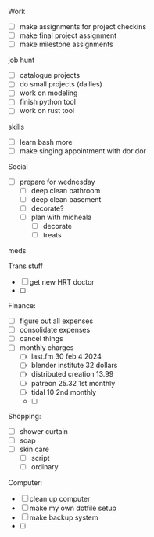 
Work

- [ ] make assignments for project checkins
- [ ] make final project assignment
- [ ] make milestone assignments

job hunt

- [ ] catalogue projects
- [ ] do small projects (dailies)
- [ ] work on modeling
- [ ] finish python tool
- [ ] work on rust tool

skills

- [ ] learn bash more
- [ ] make singing appointment with dor dor

Social

- [ ] prepare for wednesday
	- [ ] deep clean bathroom
	- [ ] deep clean basement
	- [ ] decorate?
	- [ ] plan with micheala
		- [ ] decorate
		- [ ] treats

meds


Trans stuff 

- [ ] get new HRT doctor
- [ ] 

Finance:

- [ ] figure out all expenses
- [ ] consolidate expenses
- [ ] cancel things
- [ ] monthly charges
	- [ ] last.fm 30 feb 4 2024
	- [ ] blender institute 32 dollars 
	- [ ] distributed creation 13.99
	- [ ] patreon 25.32 1st monthly
	- [ ] tidal 10 2nd monthly
	- [ ] 



Shopping:

- [ ] shower curtain
- [ ] soap
- [ ] skin care
	- [ ] script
	- [ ] ordinary

Computer:

- [ ] clean up computer
- [ ] make my own dotfile setup
- [ ] make backup system
- [ ] 